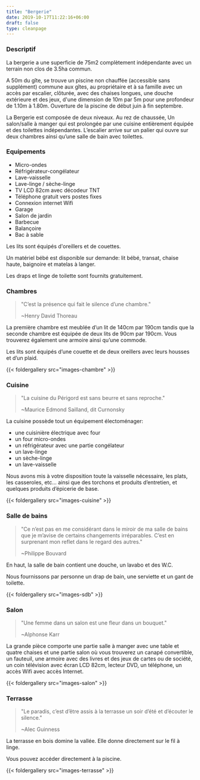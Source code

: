 ```yaml
---
title: "Bergerie"
date: 2019-10-17T11:22:16+06:00
draft: false
type: cleanpage
---
```


### Descriptif

La bergerie a une superficie de 75m2 complètement indépendante avec un terrain non clos de 3.5ha commun.

A 50m du gîte, se trouve un piscine non chauffée (accessible sans supplément) commune aux gîtes, au propriétaire et à sa famille avec un accès par escalier, clôturée, avec des chaises longues, une douche extérieure et des jeux, d'une dimension de 10m par 5m pour une profondeur de 1.10m à 1.80m. Ouverture de la piscine de début juin à fin septembre.

La Bergerie est composée de deux niveaux. Au rez de chaussée, Un salon/salle à manger qui est prolongée par une cuisine entièrement équipée et des toilettes indépendantes. L’escalier arrive sur un palier qui ouvre sur deux chambres ainsi qu’une salle de bain avec toilettes.

### Equipements

* Micro-ondes
* Réfrigérateur-congélateur
* Lave-vaisselle
* Lave-linge / sèche-linge
* TV LCD 82cm avec décodeur TNT
* Téléphone gratuit vers postes fixes
* Connexion internet Wifi
* Garage
* Salon de jardin
* Barbecue
* Balançoire
* Bac à sable

Les lits sont équipés d'oreillers et de couettes.

Un matériel bébé est disponible sur demande: lit bébé, transat, chaise haute, baignoire et matelas à langer.

Les draps et linge de toilette sont fournits gratuitement.

### Chambres

> "C’est la présence qui fait le silence d’une chambre."
>
> ~Henry David Thoreau

La première chambre est meublée d’un lit de 140cm par 190cm tandis que la seconde chambre est équipée de deux lits de 90cm par 190cm. Vous trouverez également une armoire ainsi qu’une commode.

Les lits sont équipés d’une couette et de deux oreillers avec leurs housses et d’un plaid.

{{< foldergallery src="images-chambre" >}}

### Cuisine

> "La cuisine du Périgord est sans beurre et sans reproche."
>
> ~Maurice Edmond Sailland, dit Curnonsky

La cuisine possède tout un équipement électoménager:

* une cuisinière électrique avec four
* un four micro-ondes
* un réfrigérateur avec une partie congélateur
* un lave-linge
* un sèche-linge
* un lave-vaisselle

Nous avons mis à votre disposition toute la vaisselle nécessaire, les plats, les casseroles, etc... ainsi que des torchons et produits d’entretien, et quelques produits d’épicerie de base.

{{< foldergallery src="images-cuisine" >}}

### Salle de bains

> "Ce n’est pas en me considérant dans le miroir de ma salle de bains que je m’avise de certains changements irréparables. C’est en surprenant mon reflet dans le regard des autres."
>
> ~Philippe Bouvard

En haut, la salle de bain contient une douche, un lavabo et des W.C.

Nous fournissons par personne un drap de bain, une serviette et un gant de toilette.

{{< foldergallery src="images-sdb" >}}

### Salon

> "Une femme dans un salon est une fleur dans un bouquet."
>
> ~Alphonse Karr

La grande pièce comporte une partie salle à manger avec une table et quatre chaises et une partie salon où vous trouverez un canapé convertible, un fauteuil, une armoire avec des livres et des jeux de cartes ou de société, un coin télévision avec écran LCD 82cm, lecteur DVD, un téléphone, un accès Wifi avec accès Internet.

{{< foldergallery src="images-salon" >}}

### Terrasse

> "Le paradis, c’est d’être assis à la terrasse un soir d’été et d’écouter le silence."
>
> ~Alec Guinness

La terrasse en bois domine la vallée. Elle donne directement sur le fil à linge.

Vous pouvez accéder directement à la piscine.

{{< foldergallery src="images-terrasse" >}}
